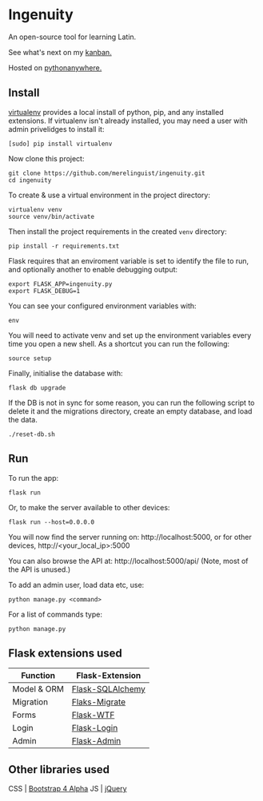 # Ingenuity

An open-source tool for learning Latin.

See what's next on my [kanban.](https://trello.com/b/NWzloF3z/ingenuity)

Hosted on [pythonanywhere.](https://ingenuity.pythonanywhere.com)

## Install
[virtualenv](https://virtualenv.pypa.io/en/stable/) provides a local install of python, pip, and any installed extensions.
If virtualenv isn't already installed, you may need a user with admin privelidges to install it:

```
[sudo] pip install virtualenv
```

Now clone this project:

```
git clone https://github.com/merelinguist/ingenuity.git
cd ingenuity
```

To create & use a virtual environment in the project directory:

```
virtualenv venv
source venv/bin/activate
```

Then install the project requirements in the created `venv` directory:

```
pip install -r requirements.txt
```

Flask requires that an enviroment variable is set to identify the file to run,
and optionally another to enable debugging output:

```
export FLASK_APP=ingenuity.py
export FLASK_DEBUG=1
```

You can see your configured environment variables with:

```
env
```

You will need to activate venv and set up the environment variables every time you open a new shell.
As a shortcut you can run the following:

```
source setup
```

Finally, initialise the database with:

```
flask db upgrade
```

If the DB is not in sync for some reason, you can run the following script to delete it and the migrations directory, create an empty database, and load the data.

```
./reset-db.sh
```

## Run

To run the app:

```
flask run
```

Or, to make the server available to other devices:

```
flask run --host=0.0.0.0
```

You will now find the server running on: http://localhost:5000, or for other devices, http://<your_local_ip>:5000

You can also browse the API at: http://localhost:5000/api/ (Note, most of the API is unused.)

To add an admin user, load data etc, use:

```
python manage.py <command>
```

For a list of commands type:

```
python manage.py
```

## Flask extensions used

Function            | Flask-Extension
------------------- | -----------------------
Model & ORM         | [Flask-SQLAlchemy](http://flask-sqlalchemy.pocoo.org/latest/)
Migration           | [Flaks-Migrate](http://flask-migrate.readthedocs.io/en/latest/)
Forms               | [Flask-WTF](https://flask-wtf.readthedocs.org/en/latest/)
Login               | [Flask-Login](https://flask-login.readthedocs.org/en/latest/)
Admin               | [Flask-Admin](https://flask-admin.readthedocs.io/en/latest/)

## Other libraries used
CSS | [Bootstrap 4 Alpha](https://v4-alpha.getbootstrap.com/)
JS  | [jQuery](https://jquery.com/)
